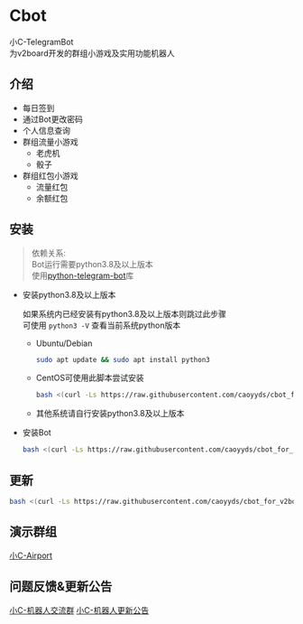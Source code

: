 # Cbot

小C-TelegramBot  
为v2board开发的群组小游戏及实用功能机器人

## 介绍

- 每日签到
- 通过Bot更改密码
- 个人信息查询
- 群组流量小游戏
  - 老虎机
  - 骰子
- 群组红包小游戏
  - 流量红包
  - 余额红包
  
## 安装

> 依赖关系:  
> Bot运行需要python3.8及以上版本  
> 使用[python-telegram-bot](https://github.com/python-telegram-bot/python-telegram-bot)库

- 安装python3.8及以上版本

  如果系统内已经安装有python3.8及以上版本则跳过此步骤  
  可使用 `python3 -V` 查看当前系统python版本

  - Ubuntu/Debian

    ```bash
    sudo apt update && sudo apt install python3
    ```

  - CentOS可使用此脚本尝试安装

    ```bash
    bash <(curl -Ls https://raw.githubusercontent.com/caoyyds/cbot_for_v2board/main/centos_install_python.sh)
    ```

  - 其他系统请自行安装python3.8及以上版本

- 安装Bot

  ```bash
  bash <(curl -Ls https://raw.githubusercontent.com/caoyyds/cbot_for_v2board/main/install_cbot.sh)
  ```

## 更新

```bash
bash <(curl -Ls https://raw.githubusercontent.com/caoyyds/cbot_for_v2board/main/update_cbot.sh)
```

## 演示群组

[小C-Airport](https://t.me/cao_airport_group)

## 问题反馈&更新公告

[小C-机器人交流群](https://t.me/cao_bot_group)
[小C-机器人更新公告](https://t.me/cao_bot_channel)

